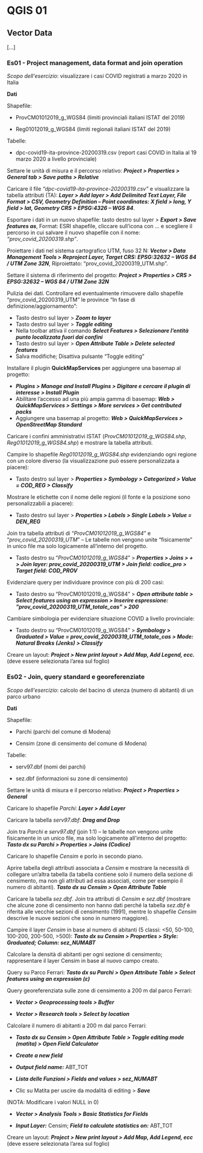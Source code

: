 # QGIS 01

## Vector Data

[...]

### Es01 - Project management, data format and join operation

*Scopo dell'esercizio*: visualizzare i casi COVID registrati a marzo 2020 in Italia

**Dati**

Shapefile:

- ProvCM01012019_g_WGS84 (limiti provinciali italiani ISTAT del 2019)

- Reg01012019_g_WGS84 (limiti regionali italiani ISTAT del 2019)

Tabelle:

- dpc-covid19-ita-province-20200319.csv (report casi COVID in Italia al 19 marzo 2020 a livello provinciale)

Settare le unità di misura e il percorso relativo: ***Project > Properties > General tab > Save paths > Relative***

Caricare il file *“dpc-covid19-ita-province-20200319.csv”* e visualizzare la tabella attributi (TA): ***Layer > Add layer > Add Delimited Text Layer, File Format > CSV, Geometry Definition – Point coordinates: X field > long, Y field > lat, Geometry CRS > EPSG:4326 – WGS 84***.

Esportare i dati in un nuovo shapefile: tasto destro sul layer > ***Export > Save features as***, Format: ESRI shapefile, cliccare sull’icona con … e scegliere il percorso in cui salvare il nuovo shapefile con il nome: *“prov_covid_20200319.shp”*.

Proiettare i dati nel sistema cartografico UTM, fuso 32 N: ***Vector > Data Management Tools > Reproject Layer, Target CRS: EPSG:32632 – WGS 84 / UTM Zone 32N***, Riproiettato: “prov_covid_20200319_UTM.shp”.

Settare il sistema di riferimento del progetto: ***Project > Properties > CRS > EPSG:32632 – WGS 84 / UTM Zone 32N***

Pulizia dei dati.  Controllare ed eventualmente rimuovere dallo shapefile “prov_covid_20200319_UTM” le province “In fase di definizione/aggiornamento”:

- Tasto destro sul layer > ***Zoom to layer***
- Tasto destro sul layer > ***Toggle editing***
- Nella toolbar attiva il comando ***Select Features > Selezionare l’entità punto localizzata fuori dai confini***
- Tasto destro sul layer > ***Open Attribute Table > Delete selected features***
- Salva modifiche; Disattiva pulsante “Toggle editing”

Installare il plugin **QuickMapServices** per aggiungere una basemap al progetto:

- ***Plugins > Manage and Install Plugins > Digitare e cercare il plugin di interesse > Install Plugin***
- Abilitare l’accesso ad una più ampia gamma di basemap: ***Web > QuickMapServices > Settings > More services > Get contributed packs***
- Aggiungere una basemap al progetto: ***Web > QuickMapServices > OpenStreetMap Standard***

Caricare i confini amministrativi ISTAT (*ProvCM01012019_g_WGS84.shp*, *Reg01012019_g_WGS84.shp*) e mostrare la tabella attributi.

Campire lo shapefile *Reg01012019_g_WGS84.shp* evidenziando ogni regione con un colore diverso (la visualizzazione può essere personalizzata a piacere):

- Tasto destro sul layer > ***Properties > Symbology > Categorized > Value = COD_REG > Classify***

Mostrare le etichette con il nome delle regioni (il fonte e la posizione sono personalizzabili a piacere):

- Tasto destro sul layer > ***Properties > Labels > Single Labels > Value = DEN_REG***

Join tra tabella attributi di “*ProvCM01012019_g_WGS84*” e “*prov_covid_20200319_UTM*” – Le tabelle non vengono unite “fisicamente” in unico file ma solo logicamente all’interno del progetto.

- Tasto destro su “*ProvCM01012019_g_WGS84*” > ***Properties > Joins > + > Join layer: prov_covid_20200319_UTM > Join field: codice_pro > Target field: COD_PROV***

Evidenziare query per individuare province con più di 200 casi:

- Tasto destro su “ProvCM01012019_g_WGS84” > ***Open attribute table > Select features using an expression > Inserire espressione: "prov_covid_20200319_UTM_totale_cas" > 200***

Cambiare simbologia per evidenziare situazione COVID a livello provinciale:

- Tasto destro su “ProvCM01012019_g_WGS84” > ***Symbology > Graduated > Value = prov_covid_20200319_UTM_totale_cas > Mode: Natural Breaks (Jenks) > Classify***

Creare un layout: ***Project > New print layout > Add Map, Add Legend, ecc.*** (deve essere selezionata l’area sul foglio)

### Es02 - Join, query standard e georeferenziate

*Scopo dell'esercizio*: calcolo del bacino di utenza (numero di abitanti) di un parco urbano

**Dati**

Shapefile:

- Parchi (parchi del comune di Modena)

- Censim (zone di censimento del comune di Modena)

Tabelle:

- serv97.dbf (nomi dei parchi)

- sez.dbf (informazioni su zone di censimento)

Settare le unità di misura e il percorso relativo: ***Project > Properties > General***

Caricare lo shapefile *Parchi*: ***Layer > Add Layer***

Caricare la tabella *serv97.dbf*: ***Drag and Drop***

Join tra *Parchi* e *serv97.dbf* (join 1:1) – le tabelle non vengono unite fisicamente in un unico file, ma solo logicamente all’interno del progetto: ***Tasto dx su Parchi > Properties > Joins (Codice)***

Caricare lo shapefile *Censim* e porlo in secondo piano.

Aprire tabella degli attributi associata a *Censim* e mostrare la necessità di collegare un’altra tabella (la tabella contiene solo il numero della sezione di censimento, ma non gli attributi ad essa associati, come per esempio il numero di abitanti). ***Tasto dx su Censim > Open Attribute Table***

Caricare la tabella *sez.dbf*. Join tra attributi di *Censim* e *sez.dbf* (mostrare che alcune zone di censimento non hanno dati perché la tabella *sez.dbf* è riferita alle vecchie sezioni di censimento (1991), mentre lo shapefile *Censim* descrive le nuove sezioni che sono in numero maggiore).

Campire il layer *Censim* in base al numero di abitanti (5 classi: <50, 50-100, 100-200, 200-500, >500): ***Tasto dx su Censim > Properties > Style: Graduated; Column: sez_NUMABT***

Calcolare la densità di abitanti per ogni sezione di censimento; rappresentare il layer Censim in base al nuovo campo creato.

Query su Parco Ferrari: ***Tasto dx su Parchi > Open Attribute Table > Select features using an expression (ε)***

Query georeferenziata sulle zone di censimento a 200 m dal parco Ferrari:

-	***Vector > Geoprocessing tools > Buffer***

-	***Vector > Research tools > Select by location***

Calcolare il numero di abitanti a 200 m dal parco Ferrari:

-	***Tasto dx su Censim > Open Attribute Table > Toggle editing mode (matita) > Open Field Calculator***

-	***Create a new field***

-	***Output field name:*** ABT_TOT

-	***Lista delle Funzioni > Fields and values > sez_NUMABT***

-	Clic su Matita per uscire da modalità di editing > ***Save***

(NOTA: Modificare i valori NULL in 0)

-	***Vector > Analysis Tools > Basic Statistics for Fields***

-	***Input Layer:*** Censim; ***Field to calculate statistics on:*** ABT_TOT

Creare un layout: ***Project > New print layout > Add Map, Add Legend, ecc*** (deve essere selezionata l’area sul foglio)


